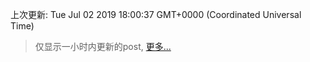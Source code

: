 
  
 上次更新: Tue Jul 02 2019 18:00:37 GMT+0000 (Coordinated Universal Time) 

 > 仅显示一小时内更新的post, [更多...](screenshots/)
  